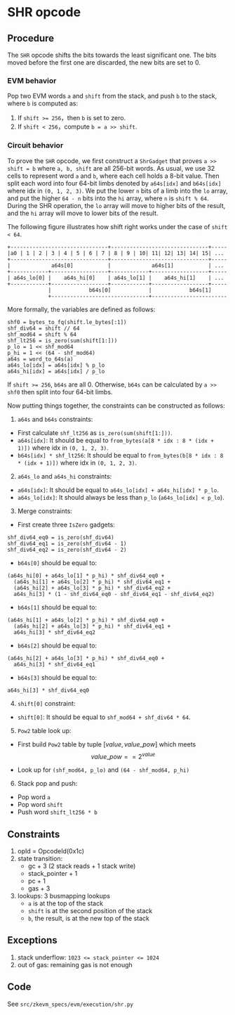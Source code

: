 # SHR opcode

## Procedure

The `SHR` opcode shifts the bits towards the least significant one. The bits moved before the first one are discarded, the new bits are set to 0.

### EVM behavior

Pop two EVM words `a` and `shift` from the stack, and push `b` to the stack, where `b` is computed as:

1. If `shift >= 256`，then `b` is set to zero.
2. If `shift < 256`，compute `b = a >> shift`.

### Circuit behavior

To prove the `SHR` opcode, we first construct a `ShrGadget` that proves `a >> shift = b` where `a, b, shift` are all 256-bit words.
As usual, we use 32 cells to represent word `a` and `b`, where each cell holds a 8-bit value. Then split each word into four 64-bit limbs denoted by `a64s[idx]` and `b64s[idx]` where idx in `(0, 1, 2, 3)`.
We put the lower `n` bits of a limb into the `lo` array, and put the higher `64 - n` bits into the `hi` array, where `n` is `shift % 64`. During the SHR operation, the `lo` array will move to higher bits of the result, and the `hi` array will move to lower bits of the result.

The following figure illustrates how shift right works under the case of `shift < 64`.

```
+-------------------------------+-------------------------------+-----
|a0 | 1 | 2 | 3 | 4 | 5 | 6 | 7 | 8 | 9 | 10| 11| 12| 13| 14| 15| ...
+-------------------------------+-------------------------------+-----
|             a64s[0]           |             a64s[1]           | ...
+------------+------------------+------------+------------------+-----
| a64s_lo[0] |    a64s_hi[0]    | a64s_lo[1] |    a64s_hi[1]    | ...
+------------+------------------+------------+------------------+-----
             |            b64s[0]            |            b64s[1]
             +-------------------------------+------------------------
```

More formally, the variables are defined as follows:

```
shf0 = bytes_to_fq(shift.le_bytes[:1])
shf_div64 = shift // 64
shf_mod64 = shift % 64
shf_lt256 = is_zero(sum(shift[1:]))
p_lo = 1 << shf_mod64
p_hi = 1 << (64 - shf_mod64)
a64s = word_to_64s(a)
a64s_lo[idx] = a64s[idx] % p_lo
a64s_hi[idx] = a64s[idx] / p_lo
```

If `shift >= 256`, `b64s` are all 0. Otherwise, `b64s` can be calculated by `a >> shf0` then split into four 64-bit limbs.

Now putting things together, the constraints can be constructed as follows:

1. `a64s` and `b64s` constraints:

* First calculate `shf_lt256` as `is_zero(sum(shift[1:]))`.
* `a64s[idx]`: It should be equal to `from_bytes(a[8 * idx : 8 * (idx + 1)])` where idx in `(0, 1, 2, 3)`.
* `b64s[idx] * shf_lt256`: It should be equal to `from_bytes(b[8 * idx : 8 * (idx + 1)])` where idx in `(0, 1, 2, 3)`.

2. `a64s_lo` and `a64s_hi` constraints:

* `a64s[idx]`: It should be equal to `a64s_lo[idx] + a64s_hi[idx] * p_lo`.
* `a64s_lo[idx]`: It should always be less than `p_lo` (`a64s_lo[idx] < p_lo`).

3. Merge constraints:

* First create three `IsZero` gadgets:
```
shf_div64_eq0 = is_zero(shf_div64)
shf_div64_eq1 = is_zero(shf_div64 - 1)
shf_div64_eq2 = is_zero(shf_div64 - 2)
```

* `b64s[0]` should be equal to:
```
(a64s_hi[0] + a64s_lo[1] * p_hi) * shf_div64_eq0 +
  (a64s_hi[1] + a64s_lo[2] * p_hi) * shf_div64_eq1 +
  (a64s_hi[2] + a64s_lo[3] * p_hi) * shf_div64_eq2 +
  a64s_hi[3] * (1 - shf_div64_eq0 - shf_div64_eq1 - shf_div64_eq2)
```

* `b64s[1]` should be equal to:
```
(a64s_hi[1] + a64s_lo[2] * p_hi) * shf_div64_eq0 +
  (a64s_hi[2] + a64s_lo[3] * p_hi) * shf_div64_eq1 +
  a64s_hi[3] * shf_div64_eq2
```

* `b64s[2]` should be equal to:
```
(a64s_hi[2] + a64s_lo[3] * p_hi) * shf_div64_eq0 +
  a64s_hi[3] * shf_div64_eq1
```

* `b64s[3]` should be equal to:
```
a64s_hi[3] * shf_div64_eq0
```

4. `shift[0]` constraint:

* `shift[0]`: It should be equal to `shf_mod64 + shf_div64 * 64`.

5. `Pow2` table look up:

* First build `Pow2` table by tuple $[value, value\_{pow}]$ which meets $${value\_{pow} == 2^{value}}$$

* Look up for `(shf_mod64, p_lo)` and `(64 - shf_mod64, p_hi)`

6. Stack pop and push:

* Pop word `a`
* Pop word `shift`
* Push word `shift_lt256 * b`

## Constraints

1. opId = OpcodeId(0x1c)
2. state transition:
   - gc + 3 (2 stack reads + 1 stack write)
   - stack\_pointer + 1
   - pc + 1
   - gas + 3
3. lookups: 3 busmapping lookups
   - `a` is at the top of the stack
   - `shift` is at the second position of the stack
   - `b`, the result, is at the new top of the stack

## Exceptions

1. stack underflow: `1023 <= stack_pointer <= 1024`
2. out of gas: remaining gas is not enough

## Code

See `src/zkevm_specs/evm/execution/shr.py`
